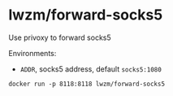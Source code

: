 # lwzm/forward-socks5


Use privoxy to forward socks5

Environments:

* `ADDR`, socks5 address, default `socks5:1080`

```
docker run -p 8118:8118 lwzm/forward-socks5
```
